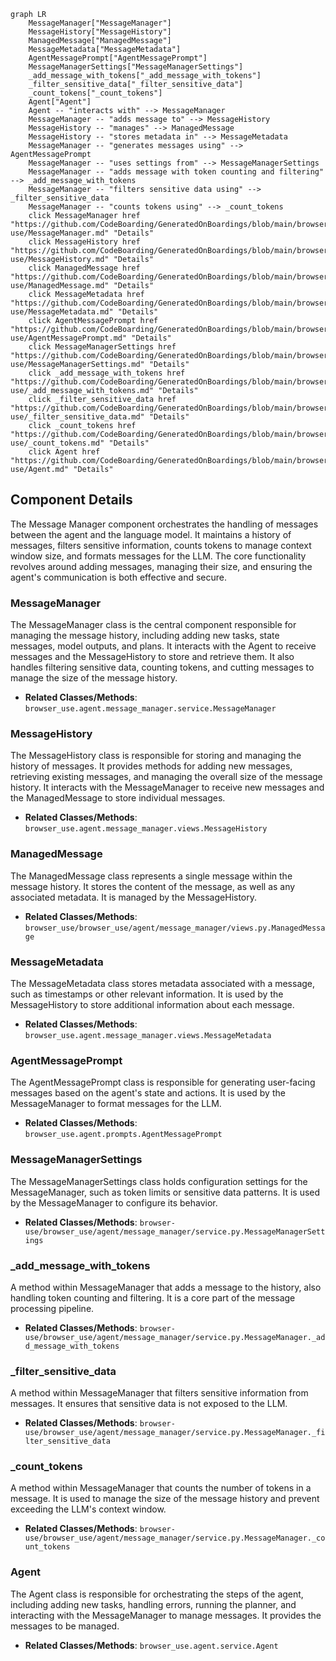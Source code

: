 ```mermaid
graph LR
    MessageManager["MessageManager"]
    MessageHistory["MessageHistory"]
    ManagedMessage["ManagedMessage"]
    MessageMetadata["MessageMetadata"]
    AgentMessagePrompt["AgentMessagePrompt"]
    MessageManagerSettings["MessageManagerSettings"]
    _add_message_with_tokens["_add_message_with_tokens"]
    _filter_sensitive_data["_filter_sensitive_data"]
    _count_tokens["_count_tokens"]
    Agent["Agent"]
    Agent -- "interacts with" --> MessageManager
    MessageManager -- "adds message to" --> MessageHistory
    MessageHistory -- "manages" --> ManagedMessage
    MessageHistory -- "stores metadata in" --> MessageMetadata
    MessageManager -- "generates messages using" --> AgentMessagePrompt
    MessageManager -- "uses settings from" --> MessageManagerSettings
    MessageManager -- "adds message with token counting and filtering" --> _add_message_with_tokens
    MessageManager -- "filters sensitive data using" --> _filter_sensitive_data
    MessageManager -- "counts tokens using" --> _count_tokens
    click MessageManager href "https://github.com/CodeBoarding/GeneratedOnBoardings/blob/main/browser-use/MessageManager.md" "Details"
    click MessageHistory href "https://github.com/CodeBoarding/GeneratedOnBoardings/blob/main/browser-use/MessageHistory.md" "Details"
    click ManagedMessage href "https://github.com/CodeBoarding/GeneratedOnBoardings/blob/main/browser-use/ManagedMessage.md" "Details"
    click MessageMetadata href "https://github.com/CodeBoarding/GeneratedOnBoardings/blob/main/browser-use/MessageMetadata.md" "Details"
    click AgentMessagePrompt href "https://github.com/CodeBoarding/GeneratedOnBoardings/blob/main/browser-use/AgentMessagePrompt.md" "Details"
    click MessageManagerSettings href "https://github.com/CodeBoarding/GeneratedOnBoardings/blob/main/browser-use/MessageManagerSettings.md" "Details"
    click _add_message_with_tokens href "https://github.com/CodeBoarding/GeneratedOnBoardings/blob/main/browser-use/_add_message_with_tokens.md" "Details"
    click _filter_sensitive_data href "https://github.com/CodeBoarding/GeneratedOnBoardings/blob/main/browser-use/_filter_sensitive_data.md" "Details"
    click _count_tokens href "https://github.com/CodeBoarding/GeneratedOnBoardings/blob/main/browser-use/_count_tokens.md" "Details"
    click Agent href "https://github.com/CodeBoarding/GeneratedOnBoardings/blob/main/browser-use/Agent.md" "Details"
```

## Component Details

The Message Manager component orchestrates the handling of messages between the agent and the language model. It maintains a history of messages, filters sensitive information, counts tokens to manage context window size, and formats messages for the LLM. The core functionality revolves around adding messages, managing their size, and ensuring the agent's communication is both effective and secure.

### MessageManager
The MessageManager class is the central component responsible for managing the message history, including adding new tasks, state messages, model outputs, and plans. It interacts with the Agent to receive messages and the MessageHistory to store and retrieve them. It also handles filtering sensitive data, counting tokens, and cutting messages to manage the size of the message history.
- **Related Classes/Methods**: `browser_use.agent.message_manager.service.MessageManager`

### MessageHistory
The MessageHistory class is responsible for storing and managing the history of messages. It provides methods for adding new messages, retrieving existing messages, and managing the overall size of the message history. It interacts with the MessageManager to receive new messages and the ManagedMessage to store individual messages.
- **Related Classes/Methods**: `browser_use.agent.message_manager.views.MessageHistory`

### ManagedMessage
The ManagedMessage class represents a single message within the message history. It stores the content of the message, as well as any associated metadata. It is managed by the MessageHistory.
- **Related Classes/Methods**: `browser_use/browser_use/agent/message_manager/views.py.ManagedMessage`

### MessageMetadata
The MessageMetadata class stores metadata associated with a message, such as timestamps or other relevant information. It is used by the MessageHistory to store additional information about each message.
- **Related Classes/Methods**: `browser_use.agent.message_manager.views.MessageMetadata`

### AgentMessagePrompt
The AgentMessagePrompt class is responsible for generating user-facing messages based on the agent's state and actions. It is used by the MessageManager to format messages for the LLM.
- **Related Classes/Methods**: `browser_use.agent.prompts.AgentMessagePrompt`

### MessageManagerSettings
The MessageManagerSettings class holds configuration settings for the MessageManager, such as token limits or sensitive data patterns. It is used by the MessageManager to configure its behavior.
- **Related Classes/Methods**: `browser-use/browser_use/agent/message_manager/service.py.MessageManagerSettings`

### _add_message_with_tokens
A method within MessageManager that adds a message to the history, also handling token counting and filtering. It is a core part of the message processing pipeline.
- **Related Classes/Methods**: `browser-use/browser_use/agent/message_manager/service.py.MessageManager._add_message_with_tokens`

### _filter_sensitive_data
A method within MessageManager that filters sensitive information from messages. It ensures that sensitive data is not exposed to the LLM.
- **Related Classes/Methods**: `browser-use/browser_use/agent/message_manager/service.py.MessageManager._filter_sensitive_data`

### _count_tokens
A method within MessageManager that counts the number of tokens in a message. It is used to manage the size of the message history and prevent exceeding the LLM's context window.
- **Related Classes/Methods**: `browser-use/browser_use/agent/message_manager/service.py.MessageManager._count_tokens`

### Agent
The Agent class is responsible for orchestrating the steps of the agent, including adding new tasks, handling errors, running the planner, and interacting with the MessageManager to manage messages. It provides the messages to be managed.
- **Related Classes/Methods**: `browser_use.agent.service.Agent`